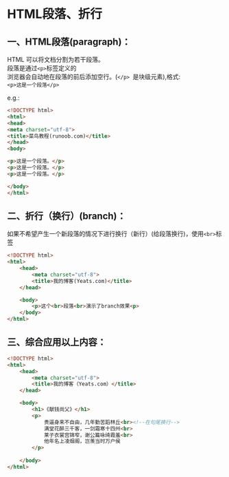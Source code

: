 # HTML段落、折行


## 一、HTML段落(paragraph)：

HTML 可以将文档分割为若干段落。  
段落是通过` <p> `标签定义的  
浏览器会自动地在段落的前后添加空行。(`</p> `是块级元素),格式:  
`<p>这是一个段落</p>`

e.g.:
```html
<!DOCTYPE html>
<html>
<head>
<meta charset="utf-8">
<title>菜鸟教程(runoob.com)</title>
</head>
<body>

<p>这是一个段落。</p>
<p>这是一个段落。</p>
<p>这是一个段落。</p>

</body>
</html>
```



## 二、折行（换行）(branch)：
如果不希望产生一个新段落的情况下进行换行（新行）(给段落换行)，使用` <br> `标签

```html
<!DOCTYPE html>
<html>
    <head>
        <meta charset="utf-8">
        <title>我的博客(Yeats.com)</title>
    </head>

    <body>
        <p>这个<br>段落<br>演示了branch效果<p>
    </body>
</html>
```





## 三、综合应用以上内容：
```html
<!DOCTYPE html>
<html>
    <head>
        <meta charset="utf-8">
        <title>我的博客（Yeats.com）</title>
    </head>

    <body>
        <h1>《献钱尚父》</h1> 
        <p>
            贵逼身来不自由，几年勤苦蹈林丘<br><!--在句尾换行-->
            满堂花醉三千客，一剑霜寒十四州<br>
            莱子衣裳宫锦窄，谢公篇咏绮霞羞<br>
            他年名上凌烟阁，岂羡当时万户侯
        </p>
        
    </body>
</html>
```